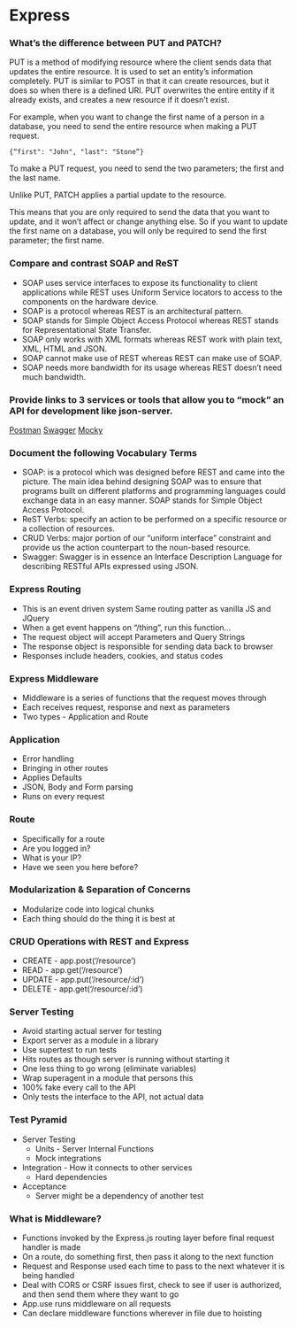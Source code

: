 # Express

### What’s the difference between PUT and PATCH?
PUT is a method of modifying resource where the client sends data that updates the entire resource. It is used to set an entity’s information completely. PUT is similar to POST in that it can create resources, but it does so when there is a defined URI. PUT overwrites the entire entity if it already exists, and creates a new resource if it doesn’t exist.

For example, when you want to change the first name of a person in a database, you need to send the entire resource when making a PUT request.
```
{“first": "John", "last": "Stone”}
```

To make a PUT request, you need to send the two parameters; the first and the last name.

Unlike PUT, PATCH applies a partial update to the resource.

This means that you are only required to send the data that you want to update, and it won’t affect or change anything else. So if you want to update the first name on a database, you will only be required to send the first parameter; the first name.

### Compare and contrast SOAP and ReST
* SOAP uses service interfaces to expose its functionality to client applications while REST uses Uniform Service locators to access to the components on the hardware device.
* SOAP is a protocol whereas REST is an architectural pattern.
* SOAP stands for Simple Object Access Protocol whereas REST stands for Representational State Transfer.
* SOAP only works with XML formats whereas REST work with plain text, XML, HTML and JSON.
* SOAP cannot make use of REST whereas REST can make use of SOAP.
* SOAP needs more bandwidth for its usage whereas REST doesn’t need much bandwidth.
### Provide links to 3 services or tools that allow you to “mock” an API for development like json-server.

[Postman](https://www.postman.com/)
[Swagger](https://apibldr.com/?gclid=CjwKCAjww-CGBhALEiwAQzWxOnpF3iJAR1SxT5PPs07-rVMdEWRjDxd_yLeiSMLicD6jt_Tnzk1ntxoCKOUQAvD_BwE)
[Mocky](https://designer.mocky.io/)

### Document the following Vocabulary Terms
* SOAP: is a protocol which was designed before REST and came into the picture. The main idea behind designing SOAP was to ensure that programs built on different platforms and programming languages could exchange data in an easy manner. SOAP stands for Simple Object Access Protocol.
* ReST Verbs: specify an action to be performed on a specific resource or a collection of resources.
* CRUD Verbs: major portion of our “uniform interface” constraint and provide us the action counterpart to the noun-based resource.
* Swagger: Swagger is in essence an Interface Description Language for describing RESTful APIs expressed using JSON.
### Express Routing
* This is an event driven system
Same routing patter as vanilla JS and JQuery
* When a get event happens on “/thing”, run this function…
* The request object will accept Parameters and Query Strings
* The response object is responsible for sending data back to browser
* Responses include headers, cookies, and status codes
### Express Middleware
* Middleware is a series of functions that the request moves through
* Each receives request, response and next as parameters
* Two types - Application and Route
 ### Application
* Error handling
* Bringing in other routes
* Applies Defaults
* JSON, Body and Form parsing
* Runs on every request
### Route
* Specifically for a route
* Are you logged in?
* What is your IP?
* Have we seen you here before?
### Modularization & Separation of Concerns
* Modularize code into logical chunks
* Each thing should do the thing it is best at
### CRUD Operations with REST and Express
* CREATE - app.post(‘/resource’)
* READ - app.get(‘/resource’)
* UPDATE - app.put(‘/resource/:id’)
* DELETE - app.get(‘/resource/:id’)
### Server Testing
* Avoid starting actual server for testing
* Export server as a module in a library
* Use supertest to run tests
* Hits routes as though server is running without starting it
* One less thing to go wrong (eliminate variables)
* Wrap superagent in a module that persons this
* 100% fake every call to the API
* Only tests the interface to the API, not actual data
### Test Pyramid
* Server Testing
  * Units - Server Internal Functions
  * Mock integrations
* Integration - How it connects to other services
  * Hard dependencies
* Acceptance
  * Server might be a dependency of another test
### What is Middleware?
* Functions invoked by the Express.js routing layer before final request handler is made
* On a route, do something first, then pass it along to the next function
* Request and Response used each time to pass to the next whatever it is being handled
* Deal with CORS or CSRF issues first, check to see if user is authorized, and then send them where they want to go
* App.use runs middleware on all requests
* Can declare middleware functions wherever in file due to hoisting
